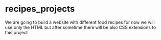 # recipes_projects

We are going to build a website with different food recipes for now we will use only the HTML but after sometime there will be also CSS extensions to this project

